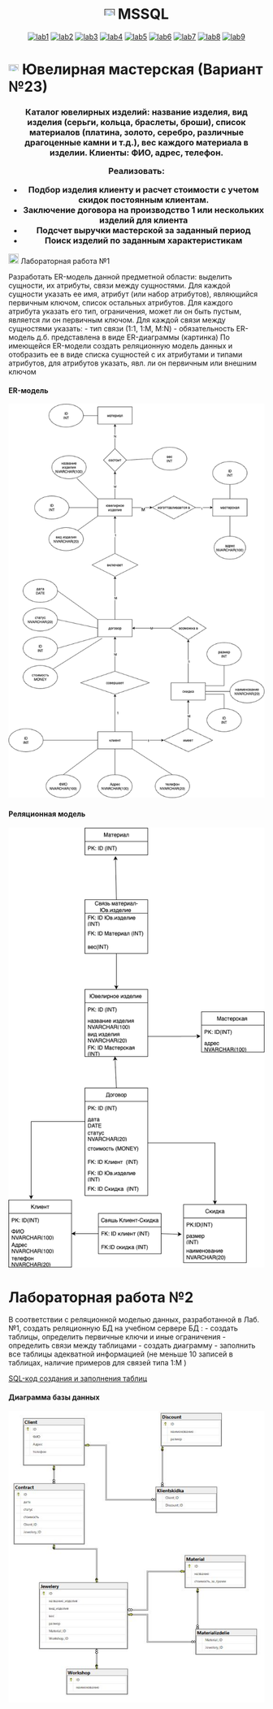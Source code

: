<h1 name="content" align="center"><a href=""><img src="https://github.com/user-attachments/assets/e080adec-6af7-4bd2-b232-d43cb37024ac" width="20" height="20"/></a> MSSQL</h1>

<p align="center">
  <a href="#-lab1"><img alt="lab1" src="https://img.shields.io/badge/Lab1-blue"></a> 
  <a href="#-lab2"><img alt="lab2" src="https://img.shields.io/badge/Lab2-red"></a>
  <a href="#-lab3"><img alt="lab3" src="https://img.shields.io/badge/Lab3-green"></a>
  <a href="#-lab4"><img alt="lab4" src="https://img.shields.io/badge/Lab4-yellow"></a>
  <a href="#-lab5"><img alt="lab5" src="https://img.shields.io/badge/Lab5-gray"></a>
  <a href="#-lab6"><img alt="lab6" src="https://img.shields.io/badge/Lab6-orange"></a> 
  <a href="#-lab7"><img alt="lab7" src="https://img.shields.io/badge/Lab7-brown"></a>
  <a href="#-lab8"><img alt="lab8" src="https://img.shields.io/badge/Lab8-purple"></a>
  <a href="#-lab9"><img alt="lab9" src="https://img.shields.io/badge/Lab9-violet"></a> 
</p>

# <img src="https://github.com/user-attachments/assets/e080adec-6af7-4bd2-b232-d43cb37024ac" width="20" height="20"/> Ювелирная мастерская (Вариант №23)
<h3 align="center">
<h3">
  <a href="#client"></a>
  
Каталог ювелирных изделий: название изделия, вид изделия (серьги, кольца, браслеты, броши), список материалов (платина, золото, серебро, различные драгоценные камни и т.д.), вес каждого материала в изделии.
Клиенты: ФИО, адрес, телефон.

Реализовать:
- Подбор изделия клиенту и расчет стоимости с учетом скидок постоянным клиентам.
- Заключение договора на производство 1 или нескольких изделий для клиента
- Подсчет выручки мастерской за заданный период
- Поиск изделий по заданным характеристикам
</h3>
</p>
<img src="https://github.com/user-attachments/assets/e080adec-6af7-4bd2-b232-d43cb37024ac" width="20" height="20"/> Лабораторная работа №1


<p aligh="justify>
<h3>
  <a href="#client"></a>
  Разработать ER-модель данной предметной области: выделить сущности, их атрибуты,
связи между сущностями.
Для каждой сущности указать ее имя, атрибут (или набор атрибутов), являющийся
первичным ключом, список остальных атрибутов.
Для каждого атрибута указать его тип, ограничения, может ли он быть пустым, является ли
он первичным ключом.
Для каждой связи между сущностями указать:
- тип связи (1:1, 1:M, M:N)
- обязательность
ER-модель д.б. представлена в виде ER-диаграммы (картинка)
По имеющейся ER-модели создать реляционную модель данных и отобразить ее в виде
списка сущностей с их атрибутами и типами атрибутов, для атрибутов указать, явл. ли он
первичным или внешним ключом
</h3>
</p3>

#### ER-модель
![image](/lab1/bd1.0.png)

#### Реляционная модель
![image](/lab1/bd11.png)

# Лабораторная работа №2

<p aligh="justify>
<h3>
  <a href="#client"></a>
В соответствии с реляционной моделью данных, разработанной в Лаб.№1, создать реляционную БД на учебном сервере БД :
- создать таблицы, определить первичные ключи и иные ограничения
- определить связи между таблицами
- создать диаграмму
- заполнить все таблицы адекватной информацией (не меньше 10 записей в таблицах, наличие примеров для связей типа 1:M )

</h3>
</p3>

[SQL-код создания и заполнения таблиц](https://github.com/S1l1c1um/Bd_labss/blob/main/JeweleryStore-database/create%20and%20insert.sql)


#### Диаграмма базы данных
![image](/lab1/bd.JPG)
